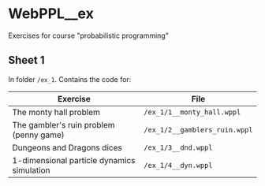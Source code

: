 # WebPPL__ex

Exercises for course "probabilistic programming"

## Sheet 1

In folder `/ex_1`. Contains the code for:

| Exercise                                     | File                         |
|----------------------------------------------|------------------------------|
| The monty hall problem                       | `/ex_1/1__monty_hall.wppl`   |
| The gambler's ruin problem (penny game)      | `/ex_1/2__gamblers_ruin.wppl` |
| Dungeons and Dragons dices                   | `/ex_1/3__dnd.wppl`           |
| 1-dimensional particle dynamics simulation   | `/ex_1/4__dyn.wppl`           |
